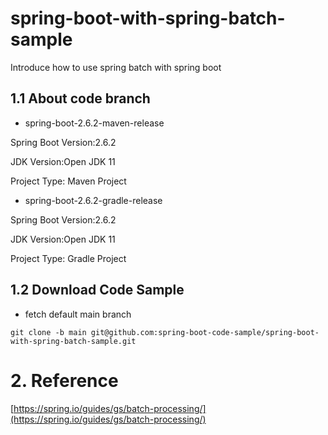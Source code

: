 # spring-boot-with-spring-batch-sample
Introduce how to use spring batch with spring boot
## 1.1 About code branch
- spring-boot-2.6.2-maven-release

Spring Boot Version:2.6.2

JDK Version:Open JDK 11

Project Type: Maven Project

- spring-boot-2.6.2-gradle-release

Spring Boot Version:2.6.2

JDK Version:Open JDK 11

Project Type: Gradle Project

## 1.2 Download Code Sample

- fetch default main branch
```
git clone -b main git@github.com:spring-boot-code-sample/spring-boot-with-spring-batch-sample.git
```
# 2. Reference 

[https://spring.io/guides/gs/batch-processing/](https://spring.io/guides/gs/batch-processing/)



